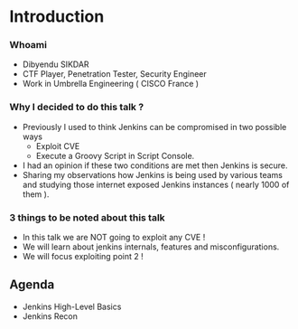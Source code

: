 # Introduction

### Whoami
- Dibyendu SIKDAR
- CTF Player, Penetration Tester, Security Engineer
- Work in Umbrella Engineering ( CISCO France )

### Why I decided to do this talk ?
- Previously I used to think Jenkins can be compromised in two possible ways
   - Exploit CVE
   - Execute a Groovy Script in Script Console.
- I had an opinion if these two conditions are met then Jenkins is secure.
- Sharing my observations how Jenkins is being used by various teams and studying those internet exposed Jenkins instances ( nearly 1000 of them ). 

### 3 things to be noted about this talk
- In this talk we are NOT going to exploit any CVE !
- We will learn about jenkins internals, features and misconfigurations.
- We will focus exploiting point 2 !


## Agenda

- Jenkins High-Level Basics
- Jenkins Recon
